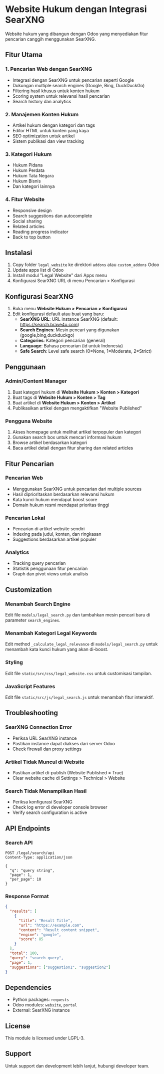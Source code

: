 # Website Hukum dengan Integrasi SearXNG

Website hukum yang dibangun dengan Odoo yang menyediakan fitur pencarian canggih menggunakan SearXNG.

## Fitur Utama

### 1. Pencarian Web dengan SearXNG
- Integrasi dengan SearXNG untuk pencarian seperti Google
- Dukungan multiple search engines (Google, Bing, DuckDuckGo)
- Filtering hasil khusus untuk konten hukum
- Scoring system untuk relevansi hasil pencarian
- Search history dan analytics

### 2. Manajemen Konten Hukum
- Artikel hukum dengan kategori dan tags
- Editor HTML untuk konten yang kaya
- SEO optimization untuk artikel
- Sistem publikasi dan view tracking

### 3. Kategori Hukum
- Hukum Pidana
- Hukum Perdata  
- Hukum Tata Negara
- Hukum Bisnis
- Dan kategori lainnya

### 4. Fitur Website
- Responsive design
- Search suggestions dan autocomplete
- Social sharing
- Related articles
- Reading progress indicator
- Back to top button

## Instalasi

1. Copy folder `legal_website` ke direktori `addons` atau `custom_addons` Odoo
2. Update apps list di Odoo
3. Install modul "Legal Website" dari Apps menu
4. Konfigurasi SearXNG URL di menu Pencarian > Konfigurasi

## Konfigurasi SearXNG

1. Buka menu **Website Hukum > Pencarian > Konfigurasi**
2. Edit konfigurasi default atau buat yang baru:
   - **SearXNG URL**: URL instance SearXNG (default: https://search.brave4u.com)
   - **Search Engines**: Mesin pencari yang digunakan (google,bing,duckduckgo)
   - **Categories**: Kategori pencarian (general)
   - **Language**: Bahasa pencarian (id untuk Indonesia)
   - **Safe Search**: Level safe search (0=None, 1=Moderate, 2=Strict)

## Penggunaan

### Admin/Content Manager
1. Buat kategori hukum di **Website Hukum > Konten > Kategori**
2. Buat tags di **Website Hukum > Konten > Tag**  
3. Buat artikel di **Website Hukum > Konten > Artikel**
4. Publikasikan artikel dengan mengaktifkan "Website Published"

### Pengguna Website
1. Akses homepage untuk melihat artikel terpopuler dan kategori
2. Gunakan search box untuk mencari informasi hukum
3. Browse artikel berdasarkan kategori
4. Baca artikel detail dengan fitur sharing dan related articles

## Fitur Pencarian

### Pencarian Web
- Menggunakan SearXNG untuk pencarian dari multiple sources
- Hasil diprioritaskan berdasarkan relevansi hukum
- Kata kunci hukum mendapat boost score
- Domain hukum resmi mendapat prioritas tinggi

### Pencarian Lokal
- Pencarian di artikel website sendiri
- Indexing pada judul, konten, dan ringkasan
- Suggestions berdasarkan artikel populer

### Analytics
- Tracking query pencarian
- Statistik penggunaan fitur pencarian
- Graph dan pivot views untuk analisis

## Customization

### Menambah Search Engine
Edit file `models/legal_search.py` dan tambahkan mesin pencari baru di parameter `search_engines`.

### Menambah Kategori Legal Keywords
Edit method `_calculate_legal_relevance` di `models/legal_search.py` untuk menambah kata kunci hukum yang akan di-boost.

### Styling
Edit file `static/src/css/legal_website.css` untuk customisasi tampilan.

### JavaScript Features  
Edit file `static/src/js/legal_search.js` untuk menambah fitur interaktif.

## Troubleshooting

### SearXNG Connection Error
- Periksa URL SearXNG instance
- Pastikan instance dapat diakses dari server Odoo
- Check firewall dan proxy settings

### Artikel Tidak Muncul di Website
- Pastikan artikel di-publish (Website Published = True)
- Clear website cache di Settings > Technical > Website

### Search Tidak Menampilkan Hasil
- Periksa konfigurasi SearXNG
- Check log error di developer console browser
- Verify search configuration is active

## API Endpoints

### Search API
```
POST /legal/search/api
Content-Type: application/json

{
  "q": "query string",
  "page": 1,
  "per_page": 10
}
```

### Response Format
```json
{
  "results": [
    {
      "title": "Result Title",
      "url": "https://example.com",
      "content": "Result content snippet",
      "engine": "google",
      "score": 85
    }
  ],
  "total": 100,
  "query": "search query",
  "page": 1,
  "suggestions": ["suggestion1", "suggestion2"]
}
```

## Dependencies

- Python packages: `requests`
- Odoo modules: `website`, `portal`
- External: SearXNG instance

## License

This module is licensed under LGPL-3.

## Support

Untuk support dan development lebih lanjut, hubungi developer team.